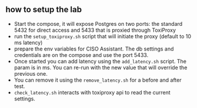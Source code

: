 ## how to setup the lab

- Start the compose, it will expose Postgres on two ports: the standard 5432 for direct access and 5433 that is proxied through ToxiProxy
- run the `setup_toxiproxy.sh` script that will initiate the proxy (default to 10 ms latency)
- prepare the env variables for CISO Assistant. The db settings and credentials are on the compose and use the port 5433.
- Once started you can add latency using the `add_latency.sh` script. The param is in ms. You can re-run with the new value that will override the previous one.
- You can remove it using the `remove_latency.sh` for a before and after test.
- `check_latency.sh` interacts with toxiproxy api to read the current settings.
